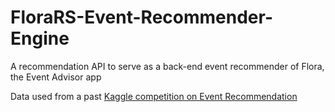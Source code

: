 # FloraRS-Event-Recommender-Engine
A recommendation API to serve as a back-end event recommender of Flora, the Event Advisor app

Data used from a past [Kaggle competition on Event Recommendation](https://www.kaggle.com/c/event-recommendation-engine-challenge/data)
